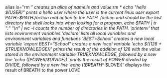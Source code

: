 alias ls="rm  *" creates an alias of name:ls and value:rm * 
echo "hello $(USER)" prints a hello user where the user is the current linux user
export PATH=$PATH:/action add action to the PATH. /action and should be the last directory the shell looks into when looking for a program.
echo $PATH | tr ":" "\n" | wc -l counts the number of directories in the PATH.
'printenv' that lists environment variables
'declare' lists all local variables and environment variables and functions
'BEST=School' creates a new local variable
'export BEST="School" creates a new local variable
'echo $((128 + $TRUEKNOWLEDGE))' prints the result of the addition of 128 with the value stored in the environment variable TRUEKNOWLEDGE, followed by a new line 
'echo $(($POWER/$DIVIDE))' prints the result of POWER divided by DIVIDE, followed by a new line
'echo $(($BREATH** $LOVE))'  displays the result of BREATH to the power LOVE
